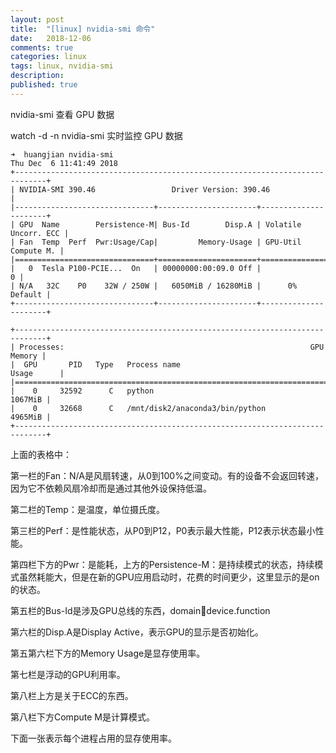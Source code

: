 ```yaml
---
layout: post
title:  "[linux] nvidia-smi 命令"
date:   2018-12-06
comments: true
categories: linux
tags: linux, nvidia-smi
description:
published: true
---
```


nvidia-smi 查看 GPU 数据

watch -d -n nvidia-smi 实时监控 GPU 数据

```
➜  huangjian nvidia-smi
Thu Dec  6 11:41:49 2018
+-----------------------------------------------------------------------------+
| NVIDIA-SMI 390.46                 Driver Version: 390.46                    |
|-------------------------------+----------------------+----------------------+
| GPU  Name        Persistence-M| Bus-Id        Disp.A | Volatile Uncorr. ECC |
| Fan  Temp  Perf  Pwr:Usage/Cap|         Memory-Usage | GPU-Util  Compute M. |
|===============================+======================+======================|
|   0  Tesla P100-PCIE...  On   | 00000000:00:09.0 Off |                    0 |
| N/A   32C    P0    32W / 250W |   6050MiB / 16280MiB |      0%      Default |
+-------------------------------+----------------------+----------------------+

+-----------------------------------------------------------------------------+
| Processes:                                                       GPU Memory |
|  GPU       PID   Type   Process name                             Usage      |
|=============================================================================|
|    0     32592      C   python                                      1067MiB |
|    0     32668      C   /mnt/disk2/anaconda3/bin/python             4965MiB |
+-----------------------------------------------------------------------------+
```

上面的表格中： 

第一栏的Fan：N/A是风扇转速，从0到100%之间变动。有的设备不会返回转速，因为它不依赖风扇冷却而是通过其他外设保持低温。 

第二栏的Temp：是温度，单位摄氏度。 

第三栏的Perf：是性能状态，从P0到P12，P0表示最大性能，P12表示状态最小性能。 

第四栏下方的Pwr：是能耗，上方的Persistence-M：是持续模式的状态，持续模式虽然耗能大，但是在新的GPU应用启动时，花费的时间更少，这里显示的是on的状态。 

第五栏的Bus-Id是涉及GPU总线的东西，domain:bus:device.function 

第六栏的Disp.A是Display Active，表示GPU的显示是否初始化。 

第五第六栏下方的Memory Usage是显存使用率。 

第七栏是浮动的GPU利用率。 

第八栏上方是关于ECC的东西。 

第八栏下方Compute M是计算模式。 

下面一张表示每个进程占用的显存使用率。
